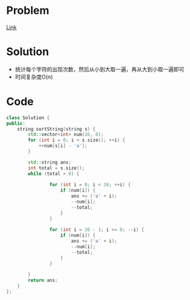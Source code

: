# Problem
[Link](https://leetcode-cn.com/problems/increasing-decreasing-string/)

# Solution

* 统计每个字符的出现次数，然后从小到大取一遍，再从大到小取一遍即可
* 时间复杂度O(n)

# Code
```cpp
class Solution {
public:
    string sortString(string s) {
        std::vector<int> num(26, 0);
        for (int i = 0; i < s.size(); ++i) {
            ++num[s[i] - 'a'];
        }

        std::string ans;
        int total = s.size();
        while (total > 0) {
            
                for (int i = 0; i < 26; ++i) {
                    if (num[i]) {
                        ans += ('a' + i);
                        --num[i];
                        --total;
                    }
                }    
            
                for (int i = 26 - 1; i >= 0; --i) {
                    if (num[i]) {
                        ans += ('a' + i);
                        --num[i];
                        --total;
                    }
                }    
            
        }
        return ans;
    }
};
```